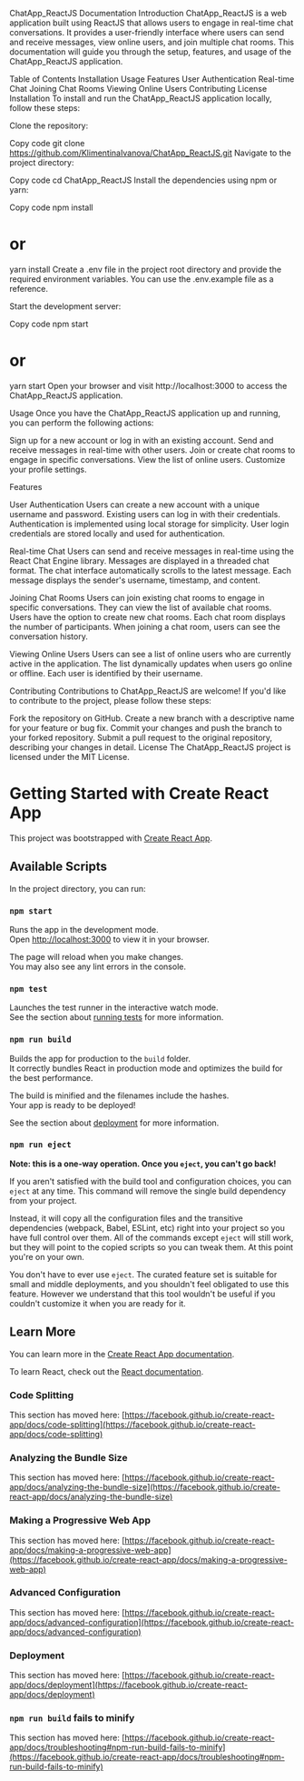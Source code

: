 ChatApp_ReactJS Documentation
Introduction
ChatApp_ReactJS is a web application built using ReactJS that allows users to engage in real-time chat conversations. It provides a user-friendly interface where users can send and receive messages, view online users, and join multiple chat rooms. This documentation will guide you through the setup, features, and usage of the ChatApp_ReactJS application.

Table of Contents
Installation
Usage
Features
User Authentication
Real-time Chat
Joining Chat Rooms
Viewing Online Users
Contributing
License
Installation
To install and run the ChatApp_ReactJS application locally, follow these steps:

Clone the repository:

Copy code
git clone https://github.com/KlimentinaIvanova/ChatApp_ReactJS.git
Navigate to the project directory:

Copy code
cd ChatApp_ReactJS
Install the dependencies using npm or yarn:

Copy code
npm install
# or
yarn install
Create a .env file in the project root directory and provide the required environment variables. You can use the .env.example file as a reference.

Start the development server:

Copy code
npm start
# or
yarn start
Open your browser and visit http://localhost:3000 to access the ChatApp_ReactJS application.

Usage
Once you have the ChatApp_ReactJS application up and running, you can perform the following actions:

Sign up for a new account or log in with an existing account.
Send and receive messages in real-time with other users.
Join or create chat rooms to engage in specific conversations.
View the list of online users.
Customize your profile settings.

Features

User Authentication
Users can create a new account with a unique username and password.
Existing users can log in with their credentials.
Authentication is implemented using local storage for simplicity.
User login credentials are stored locally and used for authentication.

Real-time Chat
Users can send and receive messages in real-time using the React Chat Engine library.
Messages are displayed in a threaded chat format.
The chat interface automatically scrolls to the latest message.
Each message displays the sender's username, timestamp, and content.

Joining Chat Rooms
Users can join existing chat rooms to engage in specific conversations.
They can view the list of available chat rooms.
Users have the option to create new chat rooms.
Each chat room displays the number of participants.
When joining a chat room, users can see the conversation history.

Viewing Online Users
Users can see a list of online users who are currently active in the application.
The list dynamically updates when users go online or offline.
Each user is identified by their username.

Contributing
Contributions to ChatApp_ReactJS are welcome! If you'd like to contribute to the project, please follow these steps:

Fork the repository on GitHub.
Create a new branch with a descriptive name for your feature or bug fix.
Commit your changes and push the branch to your forked repository.
Submit a pull request to the original repository, describing your changes in detail.
License
The ChatApp_ReactJS project is licensed under the MIT License.





# Getting Started with Create React App

This project was bootstrapped with [Create React App](https://github.com/facebook/create-react-app).

## Available Scripts

In the project directory, you can run:

### `npm start`

Runs the app in the development mode.\
Open [http://localhost:3000](http://localhost:3000) to view it in your browser.

The page will reload when you make changes.\
You may also see any lint errors in the console.

### `npm test`

Launches the test runner in the interactive watch mode.\
See the section about [running tests](https://facebook.github.io/create-react-app/docs/running-tests) for more information.

### `npm run build`

Builds the app for production to the `build` folder.\
It correctly bundles React in production mode and optimizes the build for the best performance.

The build is minified and the filenames include the hashes.\
Your app is ready to be deployed!

See the section about [deployment](https://facebook.github.io/create-react-app/docs/deployment) for more information.

### `npm run eject`

**Note: this is a one-way operation. Once you `eject`, you can't go back!**

If you aren't satisfied with the build tool and configuration choices, you can `eject` at any time. This command will remove the single build dependency from your project.

Instead, it will copy all the configuration files and the transitive dependencies (webpack, Babel, ESLint, etc) right into your project so you have full control over them. All of the commands except `eject` will still work, but they will point to the copied scripts so you can tweak them. At this point you're on your own.

You don't have to ever use `eject`. The curated feature set is suitable for small and middle deployments, and you shouldn't feel obligated to use this feature. However we understand that this tool wouldn't be useful if you couldn't customize it when you are ready for it.

## Learn More

You can learn more in the [Create React App documentation](https://facebook.github.io/create-react-app/docs/getting-started).

To learn React, check out the [React documentation](https://reactjs.org/).

### Code Splitting

This section has moved here: [https://facebook.github.io/create-react-app/docs/code-splitting](https://facebook.github.io/create-react-app/docs/code-splitting)

### Analyzing the Bundle Size

This section has moved here: [https://facebook.github.io/create-react-app/docs/analyzing-the-bundle-size](https://facebook.github.io/create-react-app/docs/analyzing-the-bundle-size)

### Making a Progressive Web App

This section has moved here: [https://facebook.github.io/create-react-app/docs/making-a-progressive-web-app](https://facebook.github.io/create-react-app/docs/making-a-progressive-web-app)

### Advanced Configuration

This section has moved here: [https://facebook.github.io/create-react-app/docs/advanced-configuration](https://facebook.github.io/create-react-app/docs/advanced-configuration)

### Deployment

This section has moved here: [https://facebook.github.io/create-react-app/docs/deployment](https://facebook.github.io/create-react-app/docs/deployment)

### `npm run build` fails to minify

This section has moved here: [https://facebook.github.io/create-react-app/docs/troubleshooting#npm-run-build-fails-to-minify](https://facebook.github.io/create-react-app/docs/troubleshooting#npm-run-build-fails-to-minify)
